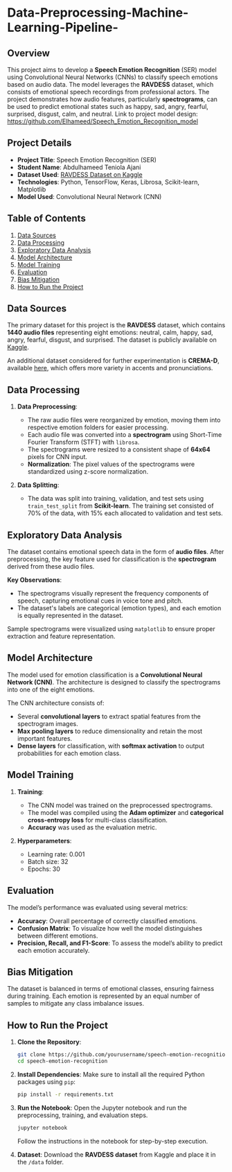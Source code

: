 # Data-Preprocessing-Machine-Learning-Pipeline-

## Overview

This project aims to develop a **Speech Emotion Recognition** (SER) model using Convolutional Neural Networks (CNNs) to classify speech emotions based on audio data. The model leverages the **RAVDESS** dataset, which consists of emotional speech recordings from professional actors. The project demonstrates how audio features, particularly **spectrograms**, can be used to predict emotional states such as happy, sad, angry, fearful, surprised, disgust, calm, and neutral. Link to project model design: https://github.com/Elhameed/Speech_Emotion_Recognition_model

## Project Details

- **Project Title**: Speech Emotion Recognition (SER)
- **Student Name**: Abdulhameed Teniola Ajani
- **Dataset Used**: [RAVDESS Dataset on Kaggle](https://www.kaggle.com/datasets/uw-madison/ravdess-emotional-speech-audio)
- **Technologies**: Python, TensorFlow, Keras, Librosa, Scikit-learn, Matplotlib
- **Model Used**: Convolutional Neural Network (CNN)
  
## Table of Contents

1. [Data Sources](#data-sources)
2. [Data Processing](#data-processing)
3. [Exploratory Data Analysis](#exploratory-data-analysis)
4. [Model Architecture](#model-architecture)
5. [Model Training](#model-training)
6. [Evaluation](#evaluation)
7. [Bias Mitigation](#bias-mitigation)
8. [How to Run the Project](#how-to-run-the-project)

## Data Sources

The primary dataset for this project is the **RAVDESS** dataset, which contains **1440 audio files** representing eight emotions: neutral, calm, happy, sad, angry, fearful, disgust, and surprised. The dataset is publicly available on [Kaggle](https://www.kaggle.com/datasets/uw-madison/ravdess-emotional-speech-audio).

An additional dataset considered for further experimentation is **CREMA-D**, available [here](https://github.com/CheyneyComputerScience/CREMA-D), which offers more variety in accents and pronunciations.

## Data Processing

1. **Data Preprocessing**: 
    - The raw audio files were reorganized by emotion, moving them into respective emotion folders for easier processing.
    - Each audio file was converted into a **spectrogram** using Short-Time Fourier Transform (STFT) with `librosa`.
    - The spectrograms were resized to a consistent shape of **64x64** pixels for CNN input.
    - **Normalization**: The pixel values of the spectrograms were standardized using z-score normalization.

2. **Data Splitting**:
    - The data was split into training, validation, and test sets using `train_test_split` from **Scikit-learn**. The training set consisted of 70% of the data, with 15% each allocated to validation and test sets.

## Exploratory Data Analysis

The dataset contains emotional speech data in the form of **audio files**. After preprocessing, the key feature used for classification is the **spectrogram** derived from these audio files.

**Key Observations**:
- The spectrograms visually represent the frequency components of speech, capturing emotional cues in voice tone and pitch.
- The dataset's labels are categorical (emotion types), and each emotion is equally represented in the dataset.

Sample spectrograms were visualized using `matplotlib` to ensure proper extraction and feature representation.

## Model Architecture

The model used for emotion classification is a **Convolutional Neural Network (CNN)**. The architecture is designed to classify the spectrograms into one of the eight emotions.

The CNN architecture consists of:
- Several **convolutional layers** to extract spatial features from the spectrogram images.
- **Max pooling layers** to reduce dimensionality and retain the most important features.
- **Dense layers** for classification, with **softmax activation** to output probabilities for each emotion class.

## Model Training

1. **Training**:
    - The CNN model was trained on the preprocessed spectrograms.
    - The model was compiled using the **Adam optimizer** and **categorical cross-entropy loss** for multi-class classification.
    - **Accuracy** was used as the evaluation metric.

2. **Hyperparameters**:
    - Learning rate: 0.001
    - Batch size: 32
    - Epochs: 30

## Evaluation

The model’s performance was evaluated using several metrics:
- **Accuracy**: Overall percentage of correctly classified emotions.
- **Confusion Matrix**: To visualize how well the model distinguishes between different emotions.
- **Precision, Recall, and F1-Score**: To assess the model’s ability to predict each emotion accurately.

## Bias Mitigation

The dataset is balanced in terms of emotional classes, ensuring fairness during training. Each emotion is represented by an equal number of samples to mitigate any class imbalance issues.

## How to Run the Project

1. **Clone the Repository**:
    ```bash
    git clone https://github.com/yourusername/speech-emotion-recognition.git
    cd speech-emotion-recognition
    ```

2. **Install Dependencies**:
    Make sure to install all the required Python packages using `pip`:
    ```bash
    pip install -r requirements.txt
    ```

3. **Run the Notebook**:
    Open the Jupyter notebook and run the preprocessing, training, and evaluation steps.
    ```bash
    jupyter notebook
    ```

    Follow the instructions in the notebook for step-by-step execution.

4. **Dataset**:
    Download the **RAVDESS dataset** from Kaggle and place it in the `/data` folder. 
